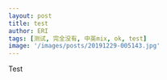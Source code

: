 ```yaml
---
layout: post
title: test
author: ERI
tags: [测试, 完全没有, 中英mix, ok, test]
image: '/images/posts/20191229-005143.jpg'
---
```


Test